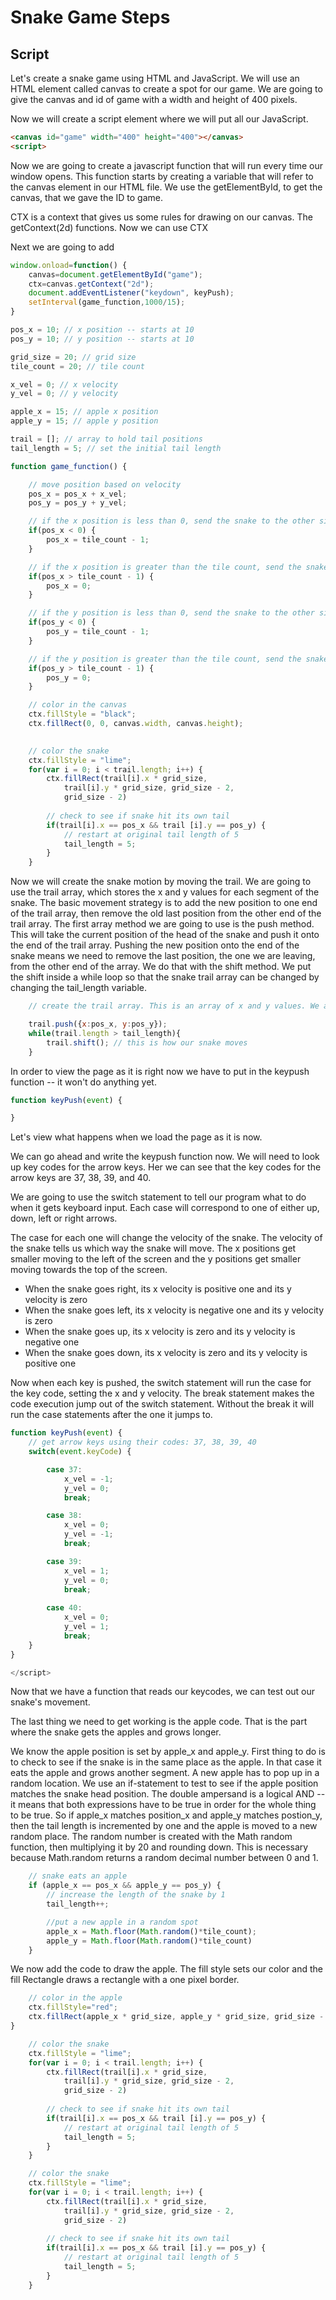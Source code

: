 # Snake Game Steps

## Script

Let's create a snake game using HTML and JavaScript. We will use an HTML element called canvas to create a spot for our game. We are going to give the canvas and id of game with a width and height of 400 pixels. 

Now we will create a script element where we will put all our JavaScript.

```html
<canvas id="game" width="400" height="400"></canvas>
<script>
```

Now we are going to create a javascript function that will run every time our window opens. This function starts by creating a variable that will refer to the canvas element in our HTML file. We use the getElementById, to get the canvas, that we gave the ID to game.

CTX is a context that gives us some rules for drawing on our canvas. The getContext(2d) functions. Now we can use CTX 

Next we are going to add 

```javascript
window.onload=function() {
    canvas=document.getElementById("game");
    ctx=canvas.getContext("2d");
    document.addEventListener("keydown", keyPush);
    setInterval(game_function,1000/15);
}
```
```javascript
pos_x = 10; // x position -- starts at 10
pos_y = 10; // y position -- starts at 10

grid_size = 20; // grid size
tile_count = 20; // tile count

x_vel = 0; // x velocity
y_vel = 0; // y velocity

apple_x = 15; // apple x position
apple_y = 15; // apple y position

trail = []; // array to hold tail positions
tail_length = 5; // set the initial tail length 
```
```javascript
function game_function() {

    // move position based on velocity
    pos_x = pos_x + x_vel;
    pos_y = pos_y + y_vel;

    // if the x position is less than 0, send the snake to the other side
    if(pos_x < 0) {
        pos_x = tile_count - 1;
    }

    // if the x position is greater than the tile count, send the snake to 0 
    if(pos_x > tile_count - 1) {
        pos_x = 0;
    }

    // if the y position is less than 0, send the snake to the other side
    if(pos_y < 0) {
        pos_y = tile_count - 1;
    }    

    // if the y position is greater than the tile count, send the snake to the other side
    if(pos_y > tile_count - 1) {
        pos_y = 0;
    }

    // color in the canvas
    ctx.fillStyle = "black";
    ctx.fillRect(0, 0, canvas.width, canvas.height);
    
```
```javascript
    // color the snake
    ctx.fillStyle = "lime";
    for(var i = 0; i < trail.length; i++) {
        ctx.fillRect(trail[i].x * grid_size, 
            trail[i].y * grid_size, grid_size - 2,
            grid_size - 2)
        
        // check to see if snake hit its own tail
        if(trail[i].x == pos_x && trail [i].y == pos_y) {
            // restart at original tail length of 5
            tail_length = 5;
        }
    }
```

Now we will create the snake motion by moving the trail. We are going to use the trail array, which stores the x and y values for each segment of the snake. The basic movement strategy is to add the new position to one end of the trail array, then remove the old last position from the other end of the trail array.
The first array method we are going to use is the push method. This will take the current position of the head of the snake and push it onto the end of the trail array. 
Pushing the new position onto the end of the snake means we need to remove the last position, the one we are leaving, from the other end of the array. We do that with the shift method. We put the shift inside a while loop so that the snake trail array can be changed by changing the tail_length variable.

```javascript
    // create the trail array. This is an array of x and y values. We already used them above when we called trail[i].x and trail[i].y

    trail.push({x:pos_x, y:pos_y}); 
    while(trail.length > tail_length){
        trail.shift(); // this is how our snake moves
    }
```
In order to view the page as it is right now we have to put in the keypush function -- it won't do anything yet. 
```javascript
function keyPush(event) {

}
```
Let's view what happens when we load the page as it is now. 

We can go ahead and write the keypush function now. We will need to look up key codes for the arrow keys. Her we can see that the key codes for the arrow keys are 37, 38, 39, and 40.

We are going to use the switch statement to tell our program what to do when it gets keyboard input. Each case will correspond to one of either up, down, left or right arrows.

The case for each one will change the velocity of the snake. The velocity of the snake tells us which way the snake will move. 
The x positions get smaller moving to the left of the screen and the y positions get smaller moving towards the top of the screen. 

* When the snake goes right, its x velocity is positive one and its y velocity is zero  
* When the snake goes left, its x velocity is negative one and its y velocity is zero
* When the snake goes up, its x velocity is zero and its y velocity is negative one 
* When the snake goes down, its x velocity is zero and its y velocity is positive one


Now when each key is pushed, the switch statement will run the case for the key code, setting the x and y velocity. The break statement makes the code execution jump out of the switch statement. Without the break it will run the case statements after the one it jumps to. 

```javascript
function keyPush(event) {
    // get arrow keys using their codes: 37, 38, 39, 40
    switch(event.keyCode) {

        case 37:
            x_vel = -1;
            y_vel = 0;
            break;

        case 38:
            x_vel = 0;
            y_vel = -1;
            break;

        case 39:
            x_vel = 1;
            y_vel = 0;
            break;
        
        case 40:
            x_vel = 0;
            y_vel = 1;
            break;
    }
}

</script>
```
Now that we have a function that reads our keycodes, we can test out our snake's movement. 

The last thing we need to get working is the apple code. That is the part where the snake gets the apples and grows longer. 


We know the apple position is set by apple_x and apple_y. First thing to do is to check to see if the snake is in the same place as the apple. In that case it eats the apple and grows another segment. A new apple has to pop up in a random location. We use an if-statement to test to see if the apple position matches the snake head position. The double ampersand is a logical AND -- it means that both expressions have to be true in order for the whole thing to be true. So if apple_x matches position_x and apple_y matches postion_y, then the tail length is incremented by one and the apple is moved to a new random place. The random number is created with the Math random function, then multiplying it by 20 and rounding down. This is necessary because Math.random returns a random decimal number between 0 and 1.  

```javascript
    // snake eats an apple
    if (apple_x == pos_x && apple_y == pos_y) {
        // increase the length of the snake by 1
        tail_length++;

        //put a new apple in a random spot
        apple_x = Math.floor(Math.random()*tile_count);
        apple_y = Math.floor(Math.random()*tile_count)
    }
```
We now add the code to draw the apple. The fill style sets our color and the fill Rectangle draws a rectangle with a one pixel border. 
```javascript
    // color in the apple
    ctx.fillStyle="red";
    ctx.fillRect(apple_x * grid_size, apple_y * grid_size, grid_size - 2, grid_size - 2)
}
```

```javascript
    // color the snake
    ctx.fillStyle = "lime";
    for(var i = 0; i < trail.length; i++) {
        ctx.fillRect(trail[i].x * grid_size, 
            trail[i].y * grid_size, grid_size - 2,
            grid_size - 2)
        
        // check to see if snake hit its own tail
        if(trail[i].x == pos_x && trail [i].y == pos_y) {
            // restart at original tail length of 5
            tail_length = 5;
        }
    }
```
```javascript
    // color the snake
    ctx.fillStyle = "lime";
    for(var i = 0; i < trail.length; i++) {
        ctx.fillRect(trail[i].x * grid_size, 
            trail[i].y * grid_size, grid_size - 2,
            grid_size - 2)
        
        // check to see if snake hit its own tail
        if(trail[i].x == pos_x && trail [i].y == pos_y) {
            // restart at original tail length of 5
            tail_length = 5;
        }
    }
```
